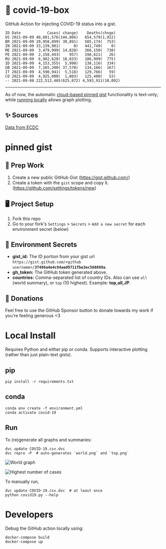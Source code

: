 # 🏥 covid-19-box

GitHub Action for injecting COVID-19 status into a gist.

```
ID Date            Cases( change)    Deaths(chnge)
US 2021-09-09 40,601,576(144,866)   654,579(1,922)
BR 2021-09-09 20,958,899( 30,891)   585,174(  753)
IN 2021-09-09 33,139,981(      0)   441,749(    0)
ME 2021-09-09  3,479,999( 14,828)   266,150(  730)
PE 2021-09-09  2,158,493(    957)   198,621(   26)
RU 2021-09-09  6,982,628( 18,033)   186,999(  775)
ID 2021-09-09  4,153,355(  5,990)   138,116(  334)
GB 2021-09-09  7,165,200( 37,570)   134,166(  167)
IT 2021-09-09  4,590,941(  5,518)   129,766(   59)
CO 2021-09-09  4,925,000(  1,803)   125,480(   53)
-- 2021-09-08 222,513,465(625,872) 4,593,911(10,092)
```

---

As of now, the automatic [cloud-based pinned gist](#pinned-gist) functionality is text-only;
while [running locally](#local-install) allows graph plotting.

## ✨ Sources

[Data from ECDC](https://www.ecdc.europa.eu/en/publications-data/download-todays-data-geographic-distribution-covid-19-cases-worldwide)

# pinned gist

## 🎒 Prep Work
1. Create a new public GitHub Gist (https://gist.github.com/)
1. Create a token with the `gist` scope and copy it. (https://github.com/settings/tokens/new)

## 🖥 Project Setup
1. Fork this repo
1. Go to your fork's `Settings` > `Secrets` > `Add a new secret` for each environment secret (below)

## 🤫 Environment Secrets
- **gist_id:** The ID portion from your gist url `https://gist.github.com/<github username>/`**`37496a4e4c84aed9711fbe3ec560888a`**.
- **gh_token:** The GitHub token generated above.
- **countries:** Comma-separated list of country IDs. Also can use `all` (world summary), or `top` (10 highest). Example: **top,all,JP**.

## 💸 Donations

Feel free to use the GitHub Sponsor button to donate towards my work if you're feeling generous <3

# Local Install

Requires Python and either pip or conda. Supports interactive plotting (rather than just plain-text gists).

## pip

```
pip install -r requirements.txt
```

## conda

```
conda env create -f environment.yml
conda activate covid-19
```

## Run

To (re)generate all graphs and summaries:

```
dvc update COVID-19.csv.dvc
dvc repro -P  # auto-generates `world.png` and `top.png`
```

![World graph](world.png)

![Highest number of cases](top.png)

To manually run,

```
dvc update COVID-19.csv.dvc  # at least once
python covid19.py --help
```

# Developers

Debug the GitHub action locally using:

```
docker-compose build
docker-compose up
```
